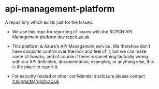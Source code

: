 # api-management-platform
A repository which exists just for the Issues.

* We use this repo for reporting of Issues with the RCPCH API Management platform [dev.rcpch.ac.uk](https://dev.rcpch.ac.uk)

* This platform is Azure's API Management service. We therefore don't have *complete* control over the look and feel of it, but we can make some UI tweaks, and of course if there is something factually wrong with our API definition, documentation, examples, or anything else, this is the place to report it.  

* For security related or other confidential disclosure please contact it.support@rcpch.ac.uk  
